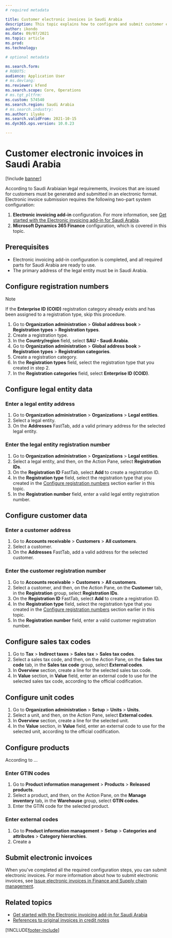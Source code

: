 ```yaml
---
# required metadata

title: Customer electronic invoices in Saudi Arabia
description: This topic explains how to configure and submit customer electronic invoices in Saudi Arabia.
author: ikondo
ms.date: 09/07/2021
ms.topic: article
ms.prod: 
ms.technology: 

# optional metadata

ms.search.form:  
# ROBOTS: 
audience: Application User
# ms.devlang: 
ms.reviewer: kfend
ms.search.scope: Core, Operations
# ms.tgt_pltfrm: 
ms.custom: 574540
ms.search.region: Saudi Arabia
# ms.search.industry: 
ms.author: ilyako
ms.search.validFrom: 2021-10-15
ms.dyn365.ops.version: 10.0.23

---
```


# Customer electronic invoices in Saudi Arabia

[!include [banner](../includes/banner.md)]


According to Saudi Arabiaian legal requirements, invoices that are issued for customers must be generated and submitted in an electronic format. Electronic invoice submission requires the following two-part system configuration:

1. **Electronic invoicing add-in** configuration. For more information, see [Get started with the Electronic invoicing add-in for Saudi Arabia](e-invoicing-sa-get-started.md).
2. **Microsoft Dynamics 365 Finance** configuration, which is covered in this topic.

## Prerequisites

- Electronic invoicing add-in configuration is completed, and all required parts for Saudi Arabia are ready to use.
- The primary address of the legal entity must be in Saudi Arabia.

## Configure registration numbers

> [!NOTE]
> If the **Enterprise ID (COID)** registration category already exists and has been assigned to a registration type, skip this procedure.

1. Go to **Organization administration** \> **Global address book** \> **Registration types** \> **Registration types**.
2. Create a registration type.
3. In the **Country/region** field, select **SAU - Saudi Arabia**.
4. Go to **Organization administration** \> **Global address book** \> **Registration types** \> **Registration categories**.
5. Create a registration category.
6. In the **Registration types** field, select the registration type that you created in step 2.
7. In the **Registration categories** field, select **Enterprise ID (COID)**.

## Configure legal entity data

### Enter a legal entity address

1. Go to **Organization administration** \> **Organizations** \> **Legal entities**.
2. Select a legal entity.
3. On the **Addresses** FastTab, add a valid primary address for the selected legal entity.

### Enter the legal entity registration number

1. Go to **Organization administration** \> **Organizations** \> **Legal entities**.
2. Select a legal entity, and then, on the Action Pane, select **Registration IDs**.
3. On the **Registration ID** FastTab, select **Add** to create a registration ID.
4. In the **Registration type** field, select the registration type that you created in the [Configure registration numbers](#configure-registration-numbers) section earlier in this topic.
6. In the **Registration number** field, enter a valid legal entity registration number.

## Configure customer data

### Enter a customer address

1. Go to **Accounts receivable** \> **Customers** \> **All customers**.
2. Select a customer.
3. On the **Addresses** FastTab, add a valid address for the selected customer.

### Enter the customer registration number

1. Go to **Accounts receivable** \> **Customers** \> **All customers**.
2. Select a customer, and then, on the Action Pane, on the **Customer** tab, in the **Registration** group, select **Registration IDs**.
3. On the **Registration ID** FastTab, select **Add** to create a registration ID.
5. In the **Registration type** field, select the registration type that you created in the [Configure registration numbers](#configure-registration-numbers) section earlier in this topic.
6. In the **Registration number** field, enter a valid customer registration number.

## Configure sales tax codes

1. Go to **Tax** \> **Indirect taxes** \> **Sales tax** \> **Sales tax codes**.
2. Select a sales tax code, and then, on the Action Pane, on the **Sales tax code** tab, in the **Sales tax code** group, select **External codes**.
3. In **Overview** section, create a line for the selected sales tax code.
4. In **Value** section, in **Value** field, enter an external code to use for the selected sales tax code, according to the official codification.

## Configure unit codes

1. Go to **Organization administration** \> **Setup** \> **Units** \> **Units**.
2. Select a unit, and then, on the Action Pane, select **External codes**.
3. In **Overview** section, create a line for the selected unit.
4. In the **Value** section, in **Value** field, enter an external code to use for the selected unit, according to the official codification.

## Configure products

According to ...

### Enter GTIN codes

1. Go to **Product information management** \> **Products** \> **Released products**.
2. Select a product, and then, on the Action Pane, on the **Manage inventory** tab, in the **Warehouse** group, select **GTIN codes**.
3. Enter the GTIN code for the selected product.

### Enter external codes

1. Go to **Product information management** \> **Setup** \> **Categories and attributes** \> **Category hierarchies**.
2. Create a 

## Submit electronic invoices

When you've completed all the required configuration steps, you can submit electronic invoices. For more information about how to submit electronic invoices, see [Issue electronic invoices in Finance and Supply chain management](e-invoicing-issuing-electronic-invoices-finance-supply-chain-management.md).

## Related topics

- [Get started with the Electronic invoicing add-in for Saudi Arabia](e-invoicing-sa-get-started.md)
- [References to original invoices in credit notes](original-invoice-numbers-credit-notes.md)


[!INCLUDE[footer-include](../../includes/footer-banner.md)]
